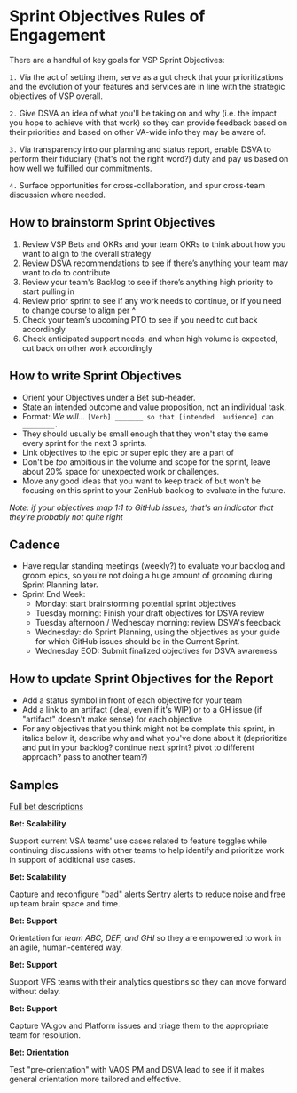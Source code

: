 # Sprint Objectives Rules of Engagement

There are a handful of key goals for VSP Sprint Objectives:

`1.` Via the act of setting them, serve as a gut check that your prioritizations and the evolution of your features and services are in line with the strategic objectives of VSP overall.

`2.` Give DSVA an idea of what you'll be taking on and why (i.e. the impact you hope to achieve with that work) so they can provide feedback based on their priorities and based on other VA-wide info they may be aware of.

`3.` Via transparency into our planning and status report, enable DSVA to perform their fiduciary (that's not the right word?) duty and pay us based on how well we fulfilled our commitments.

`4.` Surface opportunities for cross-collaboration, and spur cross-team discussion where needed.

## How to brainstorm Sprint Objectives

1. Review VSP Bets and OKRs and your team OKRs to think about how you want to align to the overall strategy
1. Review DSVA recommendations to see if there’s anything your team may want to do to contribute
1. Review your team's Backlog to see if there’s anything high priority to start pulling in
1. Review prior sprint to see if any work needs to continue, or if you need to change course to align per ^
1. Check your team’s upcoming PTO to see if you need to cut back accordingly
1. Check anticipated support needs, and when high volume is expected, cut back on other work accordingly

## How to write Sprint Objectives
- Orient your Objectives under a Bet sub-header.
- State an intended outcome and value proposition, not an individual task.
- Format: _We will..._ `[Verb] _______ so that [intended  audience] can ________.`
- They should usually be small enough that they won't stay the same every sprint for the next 3 sprints.
- Link objectives to the epic or super epic they are a part of
- Don't be _too_ ambitious in the volume and scope for the sprint, leave about 20% space for unexpected work or challenges.
- Move any good ideas that you want to keep track of but won't be focusing on this sprint to your ZenHub backlog to evaluate in the future.

_Note: if your objectives map 1:1 to GitHub issues, that's an indicator that they're probably not quite right_

## Cadence
- Have regular standing meetings (weekly?) to evaluate your backlog and groom epics, so you're not doing a huge amount of grooming during Sprint Planning later.
- Sprint End Week:
  - Monday: start brainstorming potential sprint objectives
  - Tuesday morning: Finish your draft objectives for DSVA review
  - Tuesday afternoon / Wednesday morning: review DSVA's feedback
  - Wednesday: do Sprint Planning, using the objectives as your guide for which GitHub issues should be in the Current Sprint.
  - Wednesday EOD: Submit finalized objectives for DSVA awareness

## How to update Sprint Objectives for the Report
- Add a status symbol in front of each objective for your team
- Add a link to an artifact (ideal, even if it's WIP) or to a GH issue (if "artifact" doesn't make sense) for each objective
- For any objectives that you think might not be complete this sprint, in italics below it, describe why and what you've done about it (deprioritize and put in your backlog? continue next sprint? pivot to different approach? pass to another team?)

## Samples

[Full bet descriptions](https://docs.google.com/presentation/d/1-8LlD8jljlv-C9IIQO1fHDC4ok0NzpJF3nLfwnx5610/edit#slide=id.g5bcedc037d_2_89)

**Bet: Scalability**

Support current VSA teams' use cases related to feature toggles while continuing discussions with other teams to help identify and prioritize work in support of additional use cases.

**Bet: Scalability**

Capture and reconfigure "bad" alerts Sentry alerts to reduce noise and free up team brain space and time.

**Bet: Support**

Orientation for _team ABC, DEF, and GHI_ so they are empowered to work in an agile, human-centered way.

**Bet: Support**

Support VFS teams with their analytics questions so they can move forward without delay.

**Bet: Support**

Capture VA.gov and Platform issues and triage them to the appropriate team for resolution.

**Bet: Orientation**

Test "pre-orientation" with VAOS PM and DSVA lead to see if it makes general orientation more tailored and effective.
